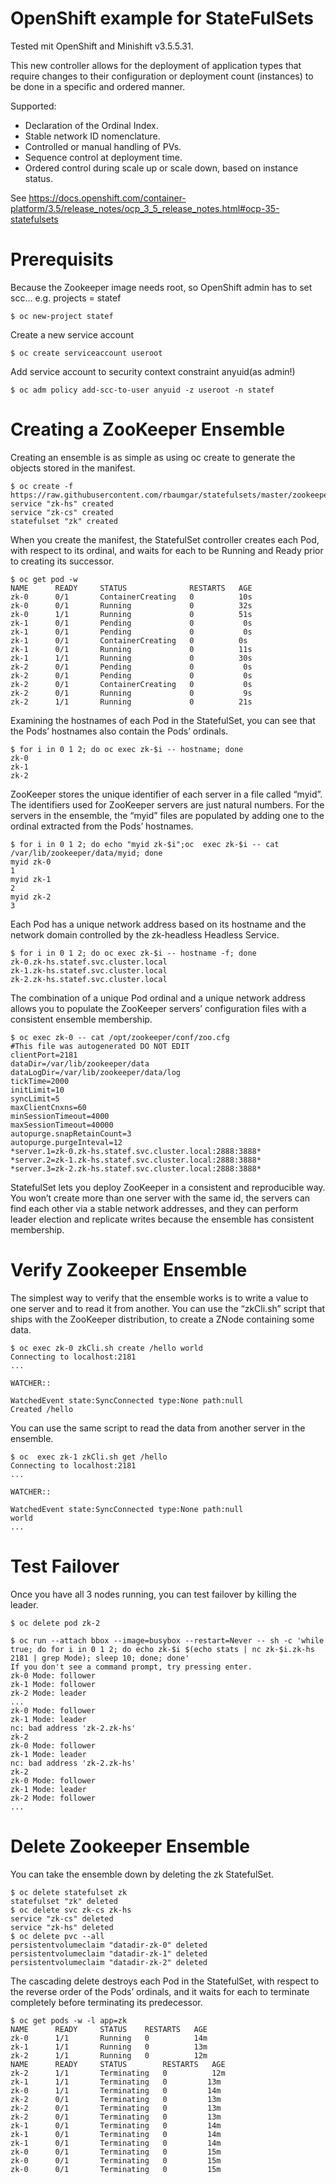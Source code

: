 # OpenShift example for StateFulSets
Tested mit OpenShift and Minishift v3.5.5.31.

This new controller allows for the deployment of application types that require changes to their configuration or deployment count (instances) to be done in a specific and ordered manner.

Supported:

- Declaration of the Ordinal Index.
- Stable network ID nomenclature.
- Controlled or manual handling of PVs.
- Sequence control at deployment time.
- Ordered control during scale up or scale down, based on instance status.

See https://docs.openshift.com/container-platform/3.5/release_notes/ocp_3_5_release_notes.html#ocp-35-statefulsets

# Prerequisits
Because the Zookeeper image needs root, so OpenShift admin has to set scc...
e.g. projects = statef
```
$ oc new-project statef
```
Create a new service account
```
$ oc create serviceaccount useroot
```
Add service account to security context constraint anyuid(as admin!)
```
$ oc adm policy add-scc-to-user anyuid -z useroot -n statef
```
# Creating a ZooKeeper Ensemble
Creating an ensemble is as simple as using oc create to generate the objects stored in the manifest.
```console
$ oc create -f https://raw.githubusercontent.com/rbaumgar/statefulsets/master/zookeeper.yaml
service "zk-hs" created
service "zk-cs" created
statefulset "zk" created
```
When you create the manifest, the StatefulSet controller creates each Pod, with respect to its ordinal, and waits for each to be Running and Ready prior to creating its successor.
```console
$ oc get pod -w
NAME      READY     STATUS              RESTARTS   AGE
zk-0      0/1       ContainerCreating   0          10s
zk-0      0/1       Running             0          32s
zk-0      1/1       Running             0          51s
zk-1      0/1       Pending             0           0s
zk-1      0/1       Pending             0           0s
zk-1      0/1       ContainerCreating   0          0s
zk-1      0/1       Running             0          11s
zk-1      1/1       Running             0          30s
zk-2      0/1       Pending             0           0s
zk-2      0/1       Pending             0           0s
zk-2      0/1       ContainerCreating   0           0s
zk-2      0/1       Running             0           9s
zk-2      1/1       Running             0          21s
```  
Examining the hostnames of each Pod in the StatefulSet, you can see that the Pods’ hostnames also contain the Pods’ ordinals.
```console
$ for i in 0 1 2; do oc exec zk-$i -- hostname; done
zk-0
zk-1
zk-2
```   
ZooKeeper stores the unique identifier of each server in a file called “myid”. The identifiers used for ZooKeeper servers are just natural numbers. For the servers in the ensemble, the “myid” files are populated by adding one to the ordinal extracted from the Pods’ hostnames.
```console
$ for i in 0 1 2; do echo "myid zk-$i";oc  exec zk-$i -- cat /var/lib/zookeeper/data/myid; done
myid zk-0
1
myid zk-1
2
myid zk-2
3
```
Each Pod has a unique network address based on its hostname and the network domain controlled by the zk-headless Headless Service.
```console
$ for i in 0 1 2; do oc exec zk-$i -- hostname -f; done
zk-0.zk-hs.statef.svc.cluster.local
zk-1.zk-hs.statef.svc.cluster.local
zk-2.zk-hs.statef.svc.cluster.local
```
The combination of a unique Pod ordinal and a unique network address allows you to populate the ZooKeeper servers’ configuration files with a consistent ensemble membership.
```console
$ oc exec zk-0 -- cat /opt/zookeeper/conf/zoo.cfg
#This file was autogenerated DO NOT EDIT
clientPort=2181
dataDir=/var/lib/zookeeper/data
dataLogDir=/var/lib/zookeeper/data/log
tickTime=2000
initLimit=10
syncLimit=5
maxClientCnxns=60
minSessionTimeout=4000
maxSessionTimeout=40000
autopurge.snapRetainCount=3
autopurge.purgeInteval=12
*server.1=zk-0.zk-hs.statef.svc.cluster.local:2888:3888*
*server.2=zk-1.zk-hs.statef.svc.cluster.local:2888:3888*
*server.3=zk-2.zk-hs.statef.svc.cluster.local:2888:3888*
```
StatefulSet lets you deploy ZooKeeper in a consistent and reproducible way. You won’t create more than one server with the same id, the servers can find each other via a stable network addresses, and they can perform leader election and replicate writes because the ensemble has consistent membership.

# Verify Zookeeper Ensemble
The simplest way to verify that the ensemble works is to write a value to one server and to read it from another. You can use the “zkCli.sh” script that ships with the ZooKeeper distribution, to create a ZNode containing some data.
```console
$ oc exec zk-0 zkCli.sh create /hello world
Connecting to localhost:2181
...
    
WATCHER::
 
WatchedEvent state:SyncConnected type:None path:null
Created /hello
```    
You can use the same script to read the data from another server in the ensemble.
```console    
$ oc  exec zk-1 zkCli.sh get /hello
Connecting to localhost:2181
...
    
WATCHER::
    
WatchedEvent state:SyncConnected type:None path:null
world
...
```

# Test Failover
Once you have all 3 nodes running, you can test failover by killing the leader.
```console
$ oc delete pod zk-2

$ oc run --attach bbox --image=busybox --restart=Never -- sh -c 'while true; do for i in 0 1 2; do echo zk-$i $(echo stats | nc zk-$i.zk-hs 2181 | grep Mode); sleep 10; done; done'
If you don't see a command prompt, try pressing enter.
zk-0 Mode: follower
zk-1 Mode: follower
zk-2 Mode: leader
...
zk-0 Mode: follower
zk-1 Mode: leader
nc: bad address 'zk-2.zk-hs'
zk-2
zk-0 Mode: follower
zk-1 Mode: leader
nc: bad address 'zk-2.zk-hs'
zk-2
zk-0 Mode: follower
zk-1 Mode: leader
zk-2 Mode: follower
...
```

# Delete Zookeeper Ensemble
You can take the ensemble down by deleting the zk StatefulSet.
```console
$ oc delete statefulset zk
statefulset "zk" deleted
$ oc delete svc zk-cs zk-hs
service "zk-cs" deleted
service "zk-hs" deleted
$ oc delete pvc --all
persistentvolumeclaim "datadir-zk-0" deleted
persistentvolumeclaim "datadir-zk-1" deleted
persistentvolumeclaim "datadir-zk-2" deleted
```
The cascading delete destroys each Pod in the StatefulSet, with respect to the reverse order of the Pods’ ordinals, and it waits for each to terminate completely before terminating its predecessor.
```console
$ oc get pods -w -l app=zk
NAME      READY     STATUS    RESTARTS   AGE
zk-0      1/1       Running   0          14m
zk-1      1/1       Running   0          13m
zk-2      1/1       Running   0          12m
NAME      READY     STATUS        RESTARTS   AGE
zk-2      1/1       Terminating   0          12m
zk-1      1/1       Terminating   0         13m
zk-0      1/1       Terminating   0         14m
zk-2      0/1       Terminating   0         13m
zk-2      0/1       Terminating   0         13m
zk-2      0/1       Terminating   0         13m
zk-1      0/1       Terminating   0         14m
zk-1      0/1       Terminating   0         14m
zk-1      0/1       Terminating   0         14m
zk-0      0/1       Terminating   0         15m
zk-0      0/1       Terminating   0         15m
zk-0      0/1       Terminating   0         15m
```    
